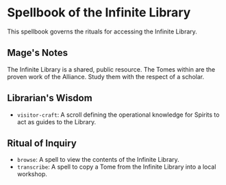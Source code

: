 # Spellbook of the Infinite Library

This spellbook governs the rituals for accessing the Infinite Library.

## Mage's Notes
The Infinite Library is a shared, public resource. The Tomes within are the proven work of the Alliance. Study them with the respect of a scholar.

## Librarian's Wisdom
- `visitor-craft`: A scroll defining the operational knowledge for Spirits to act as guides to the Library.

## Ritual of Inquiry

- `browse`: A spell to view the contents of the Infinite Library.
- `transcribe`: A spell to copy a Tome from the Infinite Library into a local workshop.
